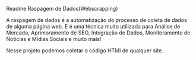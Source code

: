 Readme Raspagem de Dados(Webscrapping)

A raspagem de dados é a automatização do processo de coleta de dados de alguma página web. E é uma técnica muito utilizada para Análise de Mercado, Aprimoramento de SEO, Integração de Dados, Monitoramento de Notícias e Mídias Sociais e muito mais!

Nesse projeto podemos coletar o código HTMl de qualquer site. 
